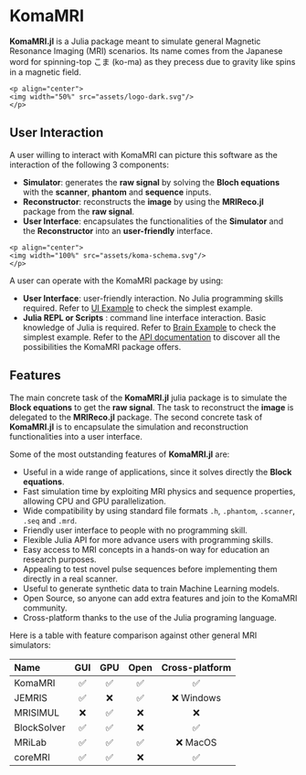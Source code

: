 # KomaMRI

**KomaMRI.jl** is a Julia package meant to simulate general Magnetic Resonance Imaging (MRI) scenarios. Its name comes from the Japanese word for spinning-top こま (ko-ma) as they precess due to gravity like spins in a magnetic field.

```@raw html
<p align="center">
<img width="50%" src="assets/logo-dark.svg"/>
</p>
```

## User Interaction

A user willing to interact with KomaMRI can picture this software as the interaction of the following 3 components:
* **Simulator**: generates the **raw signal** by solving the **Bloch equations** with the **scanner**, **phantom** and **sequence** inputs.
* **Reconstructor**: reconstructs the **image** by using the **MRIReco.jl** package from the **raw signal**.
* **User Interface**: encapsulates the functionalities of the **Simulator** and the **Reconstructor** into an **user-friendly** interface.

```@raw html
<p align="center">
<img width="100%" src="assets/koma-schema.svg"/>
</p>
```

A user can operate with the KomaMRI package by using:
* **User Interface**: user-friendly interaction. No Julia programming skills required. Refer to [UI Example](getting-started.md#UI-Example) to check the simplest example.
* **Julia REPL or Scripts** : command line interface interaction. Basic knowledge of Julia is required. Refer to [Brain Example](simulation-examples.md#Brain-Example) to check the simplest example. Refer to the [API documentation](api.md) to discover all the possibilities the KomaMRI package offers.

## Features

The main concrete task of the **KomaMRI.jl** julia package is to simulate the **Block equations** to get the **raw signal**. The task to reconstruct the **image** is delegated to the **MRIReco.jl** package. The second concrete task of **KomaMRI.jl** is to encapsulate the simulation and reconstruction functionalities into a user interface.

Some of the most outstanding features of **KomaMRI.jl** are:
* Useful in a wide range of applications, since it solves directly the **Block equations**.
* Fast simulation time by exploiting MRI physics and sequence properties, allowing CPU and GPU parallelization.
* Wide compatibility by using standard file formats `.h`, `.phantom`, `.scanner`, `.seq` and `.mrd`.
* Friendly user interface to people with no programming skill.
* Flexible Julia API for more advance users with programming skills.
* Easy access to MRI concepts in a hands-on way for education an research purposes.
* Appealing to test novel pulse sequences before implementing them directly in a real scanner.
* Useful to generate synthetic data to train Machine Learning models.
* Open Source, so anyone can add extra features and join to the KomaMRI community.
* Cross-platform thanks to the use of the Julia programing language.

Here is a table with feature comparison against other general MRI simulators:

| Name        | GUI | GPU | Open | Cross-platform |
|:---         |:---:|:---:|:----:|:--------------:|
| KomaMRI     | ✅  | ✅ | ✅   | ✅            |
| JEMRIS      | ✅  | ❌ | ✅   | ❌ Windows    |
| MRISIMUL    | ❌  | ✅ | ❌   | ❌            |
| BlockSolver | ✅  | ✅ | ❌   | ✅            |
| MRiLab      | ✅  | ✅ | ✅   | ❌ MacOS      |
| coreMRI     | ✅  | ✅ | ❌   | ✅            |
